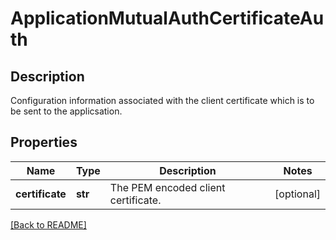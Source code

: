 # ApplicationMutualAuthCertificateAuth

## Description

Configuration information associated with the client certificate which is to be sent to the applicsation.


## Properties

Name | Type | Description | Notes
------------ | ------------- | ------------- | -------------
**certificate** | **str** | The PEM encoded client certificate.  | [optional] 

[[Back to README]](../README.md)




